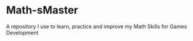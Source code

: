 # Math-sMaster
A repository I use to learn, practice and improve my Math Skills for Games Development
